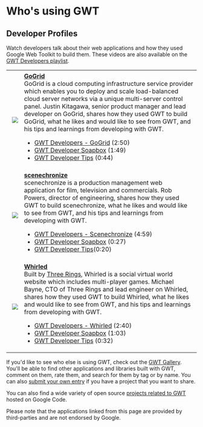   <style>
   #body {
     max-width: 700px;
   }
   .video {
     clear: both;
     width: 100%;
     overflow: visible;
     padding: 5px;
   }

   .video .screenshot {
     padding-left: 15px;
     padding-top: 20px;
     padding-bottom: 20px;
     vertical-align: middle;
   }

   .video .description {
     padding-top: 5px;
     padding-bottom: 5px;
     vertical-align: middle;
   }

   .video .description .title {
     font-weight: bold;
   }

   .application {
     clear: both;
     width: 100%;
     overflow: visible;
     padding: 5px;
   }

   .application .screenshot {
     padding-left: 15px;
     padding-top: 20px;
     padding-bottom: 20px;
   }

   .application .description {
     vertical-align: middle;
   }

   .application .description .title {
     font-weight: bold;
   }
   </style>
   
Who's using GWT
===

<h2 id="profiles">Developer Profiles</h2>
<p>Watch developers talk about their web applications and how they used Google
Web Toolkit to build them.  These videos are also available on the <a
  href="http://www.youtube.com/view_play_list?p=4DAEFAF23BB3CDD0">GWT
  Developers playlist</a>.</p>


<table class="columns">
  <tr class="video">
    <td class="screenshot">
      <img src="images/dev_gal_gogrid.jpg"/>
    </td>
    <td class="description">
      <div class="title"><a href="http://www.gogrid.com">GoGrid</a></div>
      GoGrid is a cloud computing infrastructure service provider which
      enables you to deploy and scale load-balanced cloud server networks via a
      unique multi-server control panel. Justin Kitagawa, senior product manager and lead
      developer on GoGrid, shares how they used GWT to build GoGrid, what he
      likes and would like to see from GWT, and his tips and learnings from
      developing with GWT.
      <ul>
        <li><a href="http://www.youtube.com/watch?v=3dMrILwtiMI">GWT Developers
          - GoGrid</a> (2:50)</li>
        <li><a href="http://www.youtube.com/watch?v=fULUS4VQoeE">GWT Developer
          Soapbox</a> (1:49)</li>
        <li><a href="http://www.youtube.com/watch?v=nsyq6_Mgaxs">GWT Developer
          Tips</a> (0:44)</li>
      </ul>
    </td>
  </tr>
  
  <tr class="video">
    <td class="screenshot">
      <img src="images/dev_gal_scenechronize.jpg"/>
    </td>
    <td class="description">
      <div class="title"><a
          href="http://www.scenechronize.com">scenechronize</a></div>
      scenechronize is a production management web application for film,
      television and commercials. Rob Powers, director of engineering, shares
      how they used GWT to build scenechronize, what he likes and would like to
      see from GWT, and his tips and learnings from developing with GWT.
      <ul>
        <li><a href="http://www.youtube.com/watch?v=2gqDsi8zRt4">GWT Developers
          - Scenechronize</a> (4:59)</li>
        <li><a href="http://www.youtube.com/watch?v=ql_3yWfi1rY">GWT Developer
          Soapbox</a> (0:27)</li>
        <li><a href="http://www.youtube.com/watch?v=dF2uk3u6dPE">GWT Developer
          Tips</a>(0:20)</li>
      </ul>
    </td>
  </tr>
  <tr class="video">
    <td class="screenshot">
      <img src="images/dev_gal_whirled.jpg"/>
    </td>
    <td class="description">
      <div class="title"><a
          href="http://www.whirled.com/">Whirled</a></div>
      Built by <a href="http://www.threerings.net">Three Rings</a>, Whirled
      is a social virtual world website which includes multi-player games.
      Michael Bayne, CTO of Three Rings and lead engineer on Whirled, shares
      how they used GWT to build Whirled, what he likes and would like to see
      from GWT, and his tips and learnings from developing with GWT.
      <ul>
        <li><a href="http://www.youtube.com/watch?v=ELox9yPRu9c">GWT Developers
          - Whirled</a> (2:40)</li>
        <li><a href="http://www.youtube.com/watch?v=bN6tK_o4slo">GWT Developer
          Soapbox</a>  (1:03)</li>
        <li><a href="http://www.youtube.com/watch?v=5VFzlZd0tzE">GWT Developer
          Tips</a> (0:32)</li>
      </ul>
    </td>
  </tr>
</table>

<p>If you'd like to see who else is using GWT, check out the <a
 href="http://gwtgallery.appspot.com">GWT Gallery</a>. You'll be 
able to find other applications and libraries built with GWT, comment on them, rate them, 
and search for them by tag or by name. You can also <a href="http://gwtgallery.appspot.com/submit">
submit your own entry</a> if you have a project that  you want to share.</p>

<p>You can also find a wide variety of open source <a
 href="http://code.google.com/hosting/search?q=GWT&btn=Search+Projects">
projects related to GWT</a> hosted on Google Code.</p>

<p>Please note that the applications linked from this page are provided by
third-parties and are not endorsed by Google.</p>


